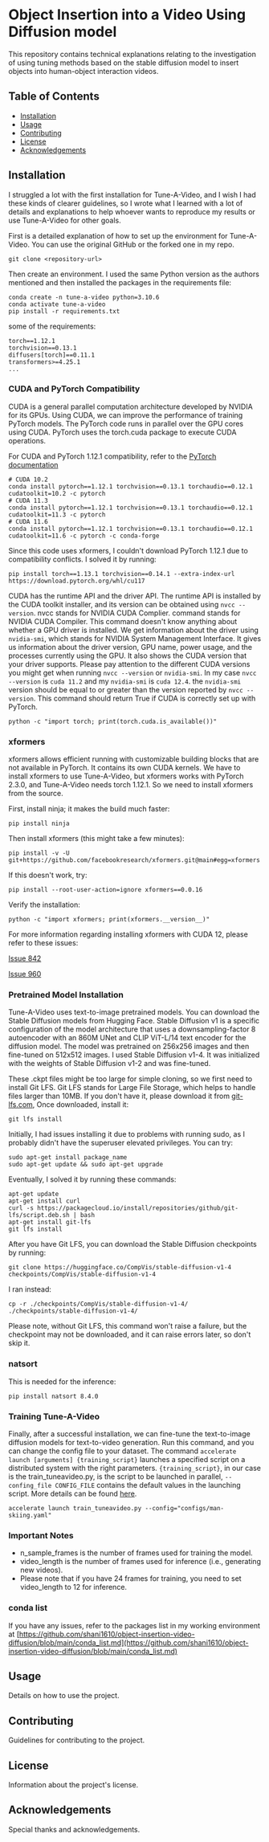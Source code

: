 # Object Insertion into a Video Using Diffusion model

This repository contains technical explanations relating to the investigation of using tuning methods based on the stable diffusion model to insert objects into human-object interaction videos.

## Table of Contents
- [Installation](#installation)
- [Usage](#usage)
- [Contributing](#contributing)
- [License](#license)
- [Acknowledgements](#acknowledgements)

## Installation
I struggled a lot with the first installation for Tune-A-Video, and I wish I had these kinds of clearer guidelines, so I wrote what I learned with a lot of details and explanations to help whoever wants to reproduce my results or use Tune-A-Video for other goals.

First is a detailed explanation of how to set up the environment for Tune-A-Video. You can use the original GitHub or the forked one in my repo.

```
git clone <repository-url>
```

Then create an environment. I used the same Python version as the authors mentioned and then installed the packages in the requirements file:

```
conda create -n tune-a-video python=3.10.6
conda activate tune-a-video
pip install -r requirements.txt
```

some of the requirements:
```
torch==1.12.1
torchvision==0.13.1
diffusers[torch]==0.11.1
transformers>=4.25.1
...
```

### CUDA and PyTorch Compatibility
CUDA is a general parallel computation architecture developed by NVIDIA for its GPUs. Using CUDA, we can improve the performance of training PyTorch models. The PyTorch code runs in parallel over the GPU cores using CUDA. PyTorch uses the torch.cuda package to execute CUDA operations.

For CUDA and PyTorch 1.12.1 compatibility, refer to the
[PyTorch documentation](https://pytorch.org/get-started/previous-versions/#v1121)
```
# CUDA 10.2
conda install pytorch==1.12.1 torchvision==0.13.1 torchaudio==0.12.1 cudatoolkit=10.2 -c pytorch
# CUDA 11.3
conda install pytorch==1.12.1 torchvision==0.13.1 torchaudio==0.12.1 cudatoolkit=11.3 -c pytorch
# CUDA 11.6
conda install pytorch==1.12.1 torchvision==0.13.1 torchaudio==0.12.1 cudatoolkit=11.6 -c pytorch -c conda-forge
```
Since this code uses xformers, I couldn't download PyTorch 1.12.1 due to compatibility conflicts. I solved it by running:

```
pip install torch==1.13.1 torchvision==0.14.1 --extra-index-url https://download.pytorch.org/whl/cu117
```
CUDA has the runtime API and the driver API. The runtime API is installed by the CUDA toolkit installer, and its version can be obtained using ```nvcc --version```. 
nvcc stands for NVIDIA CUDA Complier. command stands for NVIDIA CUDA Compiler. This command doesn't know anything about whether a GPU driver is installed. We get information about the driver using  ```nvidia-smi```, which stands for NVIDIA System Management Interface. It gives us information about the driver version, GPU name, power usage, and the processes currently using the GPU. It also shows the CUDA version that your driver supports.
Please pay attention to the different CUDA versions you might get when running ```nvcc --version``` or ```nvidia-smi```.
In my case ```nvcc --version``` is ```cuda 11.2``` and my ```nvidia-smi``` is ```cuda 12.4```. 
the ```nvidia-smi``` version should be equal to or greater than the version reported by ```nvcc --version```.
This command should return True if CUDA is correctly set up with PyTorch.
```
python -c "import torch; print(torch.cuda.is_available())"
```

### xformers
xformers allows efficient running with customizable building blocks that are not available in PyTorch. It contains its own CUDA kernels. We have to install xformers to use Tune-A-Video, but xformers works with PyTorch 2.3.0, and Tune-A-Video needs torch 1.12.1. So we need to install xformers from the source.

First, install ninja; it makes the build much faster:
```
pip install ninja
```
Then install xformers (this might take a few minutes):

```
pip install -v -U git+https://github.com/facebookresearch/xformers.git@main#egg=xformers
```
If this doesn't work, try:

```
pip install --root-user-action=ignore xformers==0.0.16
```
Verify the installation:

```
python -c "import xformers; print(xformers.__version__)"
```
For more information regarding installing xformers with CUDA 12, please refer to these issues:

[Issue 842](https://github.com/facebookresearch/xformers/issues/842)

[Issue 960](https://github.com/facebookresearch/xformers/issues/960)

### Pretrained Model Installation

Tune-A-Video uses text-to-image pretrained models. You can download the Stable Diffusion models from Hugging Face. Stable Diffusion v1 is a specific configuration of the model architecture that uses a downsampling-factor 8 autoencoder with an 860M UNet and CLIP ViT-L/14 text encoder for the diffusion model. The model was pretrained on 256x256 images and then fine-tuned on 512x512 images. I used Stable Diffusion v1-4. It was initialized with the weights of Stable Diffusion v1-2 and was fine-tuned.

These .ckpt files might be too large for simple cloning, so we first need to install Git LFS. Git LFS stands for Large File Storage, which helps to handle files larger than 10MB. If you don't have it, please download it from [git-lfs.com](https://git-lfs.com/),
Once downloaded, install it:
 ```
git lfs install
```
Initially, I had issues installing it due to problems with running sudo, as I probably didn't have the superuser elevated privileges. You can try:
```
sudo apt-get install package_name
sudo apt-get update && sudo apt-get upgrade
```
Eventually, I solved it by running these commands:
```
apt-get update
apt-get install curl
curl -s https://packagecloud.io/install/repositories/github/git-lfs/script.deb.sh | bash
apt-get install git-lfs
git lfs install
```

After you have Git LFS, you can download the Stable Diffusion checkpoints by running:

```
git clone https://huggingface.co/CompVis/stable-diffusion-v1-4 checkpoints/CompVis/stable-diffusion-v1-4
```
I ran instead:

```
cp -r ./checkpoints/CompVis/stable-diffusion-v1-4/ ./checkpoints/stable-diffusion-v1-4/ 
```
Please note, without Git LFS, this command won't raise a failure, but the checkpoint may not be downloaded, and it can raise errors later, so don't skip it.


### natsort 
This is needed for the inference:

```
pip install natsort 8.4.0
```

### Training Tune-A-Video
Finally, after a successful installation, we can fine-tune the text-to-image diffusion models for text-to-video generation. Run this command, and you can change the config file to your dataset. The command  ```accelerate launch [arguments] {training_script}``` launches a specified script on a distributed system with the right parameters. 
```{training_script}```, in our case is the train_tuneavideo.py, is the script to be launched in parallel,  ```--confing_file CONFIG_FILE``` contains the default values in the launching script. More details can be found [here](https://huggingface.co/docs/accelerate/package_reference/cli#accelerate-launch). 
```
accelerate launch train_tuneavideo.py --config="configs/man-skiing.yaml"
```

### Important Notes
* n_sample_frames is the number of frames used for training the model.
* video_length is the number of frames used for inference (i.e., generating new videos).
* Please note that if you have 24 frames for training, you need to set video_length to 12 for inference.

### conda list 
If you have any issues, refer to the packages list in my working environment at [https://github.com/shani1610/object-insertion-video-diffusion/blob/main/conda_list.md](https://github.com/shani1610/object-insertion-video-diffusion/blob/main/conda_list.md) 

## Usage
Details on how to use the project.

## Contributing
Guidelines for contributing to the project.

## License
Information about the project's license.

## Acknowledgements
Special thanks and acknowledgements.

